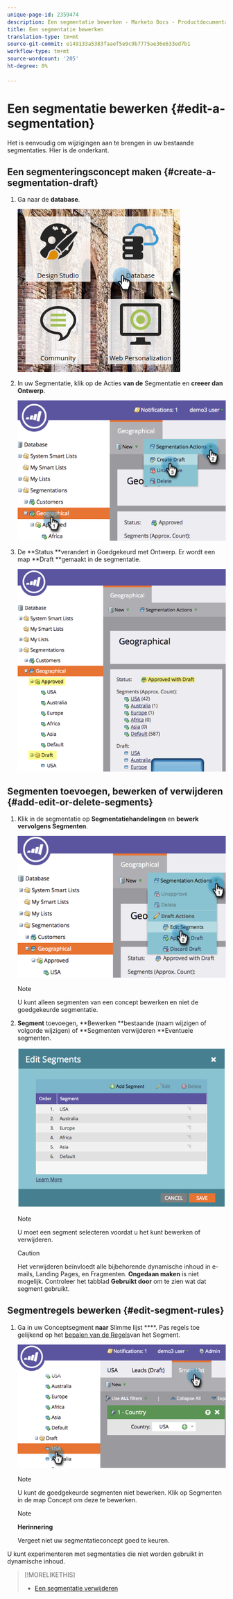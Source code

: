 ```yaml
---
unique-page-id: 2359474
description: Een segmentatie bewerken - Marketo Docs - Productdocumentatie
title: Een segmentatie bewerken
translation-type: tm+mt
source-git-commit: e149133a5383faaef5e9c9b7775ae36e633ed7b1
workflow-type: tm+mt
source-wordcount: '205'
ht-degree: 0%

---
```



# Een segmentatie bewerken {#edit-a-segmentation}

Het is eenvoudig om wijzigingen aan te brengen in uw bestaande segmentaties. Hier is de onderkant.

## Een segmenteringsconcept maken {#create-a-segmentation-draft}

1. Ga naar de **database**.

   ![](assets/db.png)

1. In uw Segmentatie, klik op de Acties **van de** Segmentatie en **creeer dan Ontwerp**.

   ![](assets/two.png)

1. De **Status **verandert in Goedgekeurd met Ontwerp. Er wordt een map **Draft **gemaakt in de segmentatie.

   ![](assets/three.png)

## Segmenten toevoegen, bewerken of verwijderen {#add-edit-or-delete-segments}

1. Klik in de segmentatie op **Segmentatiehandelingen** en **bewerk vervolgens Segmenten**.

   ![](assets/four.png)

   >[!NOTE]
   >
   >U kunt alleen segmenten van een concept bewerken en niet de goedgekeurde segmentatie.

1. **Segment** toevoegen, **Bewerken **bestaande (naam wijzigen of volgorde wijzigen) of **Segmenten verwijderen **Eventuele segmenten.

   ![](assets/image2014-9-16-9-3a6-3a9.png)

   >[!NOTE]
   >
   >U moet een segment selecteren voordat u het kunt bewerken of verwijderen.

   >[!CAUTION]
   >
   >Het verwijderen beïnvloedt alle bijbehorende dynamische inhoud in e-mails, Landing Pages, en Fragmenten. **Ongedaan maken** is niet mogelijk. Controleer het tabblad **Gebruikt door** om te zien wat dat segment gebruikt.

## Segmentregels bewerken {#edit-segment-rules}

1. Ga in uw Conceptsegment **naar** Slimme lijst ****. Pas regels toe gelijkend op het [bepalen van de Regels](http://docs.marketo.com/display/public/DOCS/Define+Segment+Rules)van het Segment.

   ![](assets/image2014-9-16-9-3a6-3a20.png)

   >[!NOTE]
   >
   >U kunt de goedgekeurde segmenten niet bewerken. Klik op Segmenten in de map Concept om deze te bewerken.

   >[!NOTE]
   >
   >**Herinnering**
   >
   >
   >Vergeet niet uw segmentatieconcept goed te keuren.

U kunt experimenteren met segmentaties die niet worden gebruikt in dynamische inhoud.

>[!MORELIKETHIS]
>
>* [Een segmentatie verwijderen](delete-a-segmentation.md)

>



